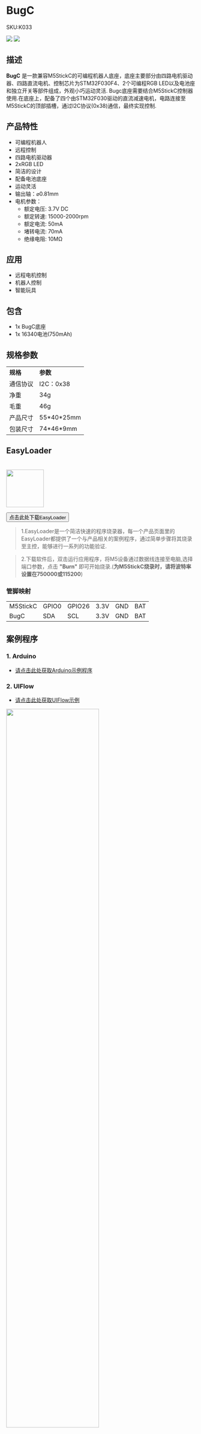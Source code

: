 # BugC

<el-tag effect="plain">SKU:K033</el-tag>

<div class="product_pic"><img src="assets\img\product_pics\hat\bugc_hat\bugc_hat_01.webp"> <img src="assets\img\product_pics\hat\bugc_hat\bugc_hat_02.webp"></div>

## 描述

**BugC** 是一款兼容M5StickC的可编程机器人底座，底座主要部分由四路电机驱动器、四路直流电机、控制芯片为STM32F030F4、2个可编程RGB LED以及电池座和独立开关等部件组成，外观小巧运动灵活.
Bugc底座需要结合M5StickC控制器使用.在底座上，配备了四个由STM32F030驱动的直流减速电机，电路连接至M5StickC的顶部插槽，通过I2C协议(0x38)通信，最终实现控制.

## 产品特性

- 可编程机器人
- 远程控制
- 四路电机驱动器
- 2xRGB LED
- 简洁的设计
- 配备电池底座
- 运动灵活
- 输出轴：⌀0.81mm
- 电机参数：
   - 额定电压: 3.7V DC
   - 额定转速: 15000-2000rpm
   - 额定电流: 50mA
   - 堵转电流: 70mA
   - 绝缘电阻: 10MΩ

## 应用

- 远程电机控制
- 机器人控制
- 智能玩具

## 包含

- 1x BugC底座
- 1x 16340电池(750mAh)

## 规格参数

<table>
   <tr style="font-weight:bold">
      <td>规格</td>
      <td>参数</td>
   </tr>
   <tr>
      <td>通信协议</td>
      <td>I2C：0x38</td>
   </tr>
   <tr>
      <td>净重</td>
      <td>34g</td>
   </tr>
   <tr>
      <td>毛重</td>
      <td>46g</td>
   </tr>
   <tr>
      <td>产品尺寸</td>
      <td>55*40*25mm</td>
   </tr>
   <tr>
      <td>包装尺寸</td>
      <td>74*46*9mm</td>
   </tr>
 </table>

## EasyLoader

<img src="https://m5stack.oss-cn-shenzhen.aliyuncs.com/image/EasyLoader_M5StickC_logo.webp" width="100px" style="margin-top:20px">

<a href="https://m5stack.oss-cn-shenzhen.aliyuncs.com/EasyLoader/HAT/BugC/EasyLoader_BugC.exe"><button type="button" class="btn btn-primary">点击此处下载EasyLoader</button></a>

>1.EasyLoader是一个简洁快速的程序烧录器，每一个产品页面里的EasyLoader都提供了一个与产品相关的案例程序，通过简单步骤将其烧录至主控，能够进行一系列的功能验证.

>2.下载软件后，双击运行应用程序，将M5设备通过数据线连接至电脑,选择端口参数，点击 **"Burn"** 即可开始烧录.(**为M5StickC烧录时，请将波特率设置在750000或115200**)

### 管脚映射

<table>
 <tr><td>M5StickC</td><td>GPIO0</td><td>GPIO26</td><td>3.3V</td><td>GND</td><td>BAT</td></tr>
 <tr><td>BugC</td><td>SDA</td><td>SCL</td><td>3.3V</td><td>GND</td><td>BAT</td></tr>
</table>

## 案例程序

### 1. Arduino

- [请点击此处获取Arduino示例程序](https://github.com/m5stack/M5-ProductExampleCodes/tree/master/Hat/BugC/bugC)

### 2. UIFlow

- [请点击此处获取UIFlow示例](https://github.com/m5stack/M5-ProductExampleCodes/tree/master/Hat/BugC/UIFlow)


<img src="assets\img\product_pics\hat\bugc_hat\bugc.webp" width="70%" height="70%">

## 相关视频

<video class="video_size" controls>
    <source src="https://m5stack.oss-cn-shenzhen.aliyuncs.com/video/Product_example_video/HAT/bugC.mp4" type="video/mp4">
</video>

<script>

   var purchase_link = 'https://m5stack.com/products/bugc-w-o-m5stickc';

   anchor_search(purchase_link);
   scrollFunc();

</script>